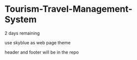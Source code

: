 # Tourism-Travel-Management-System
2 days remaining

use skyblue as web page theme

header and footer will be in the repo


